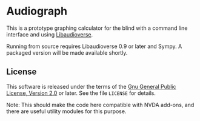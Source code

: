 # Audiograph

This is a prototype graphing calculator for the blind with a command line interface and using [Libaudioverse](https://github.com/libaudioverse/libaudioverse).

Running from source requires Libaudioverse 0.9 or later and Sympy.
A packaged version will be made available shortly.

## License

This software is released under the terms of the [Gnu General Public License, Version 2.0](https://www.gnu.org/licenses/old-licenses/gpl-2.0.txt) or later.
See the file `LICENSE` for details.

Note: This should make the code here compatible with NVDA add-ons, and there are useful utility modules for this purpose.